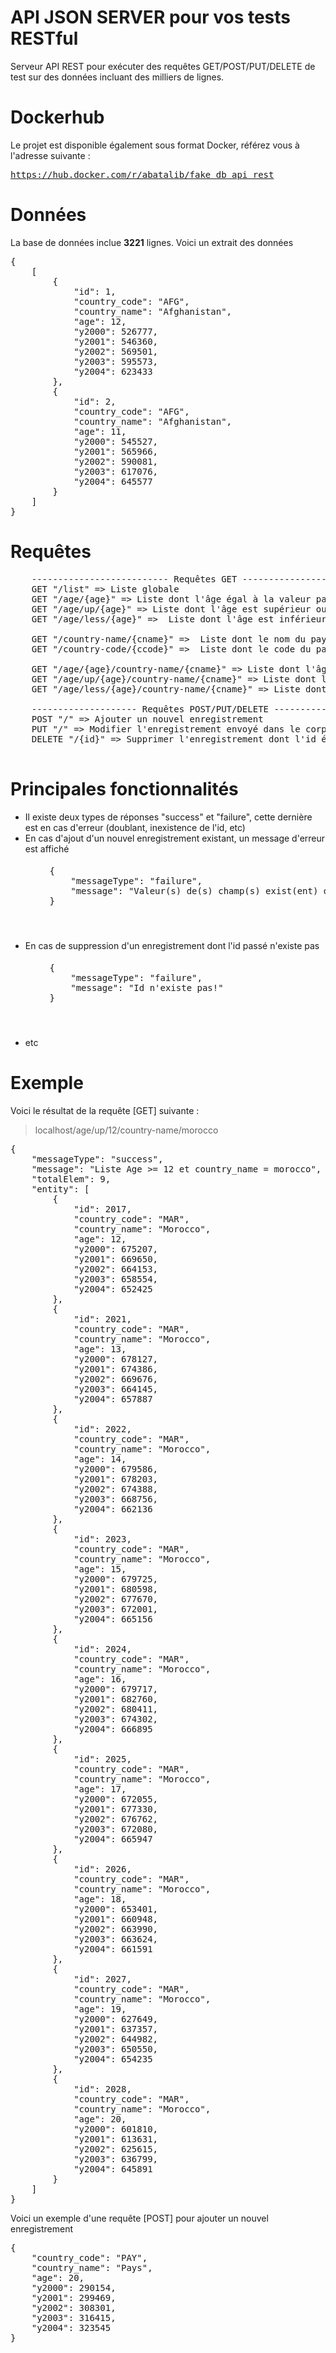 # API JSON SERVER pour vos tests RESTful
Serveur API REST pour exécuter des requêtes GET/POST/PUT/DELETE de test sur des données incluant des milliers de lignes.

# Dockerhub
Le projet est disponible également sous format Docker, référez vous à l'adresse suivante :

<pre>
<a href="https://hub.docker.com/r/abatalib/fake_db_api_rest" target="_blank">https://hub.docker.com/r/abatalib/fake_db_api_rest</a>
</pre>

# Données

La base de données inclue <b>3221</b> lignes. Voici un extrait des données
<pre>
{
    [
        {
            "id": 1,
            "country_code": "AFG",
            "country_name": "Afghanistan",
            "age": 12,
            "y2000": 526777,
            "y2001": 546360,
            "y2002": 569501,
            "y2003": 595573,
            "y2004": 623433
        },
        {
            "id": 2,
            "country_code": "AFG",
            "country_name": "Afghanistan",
            "age": 11,
            "y2000": 545527,
            "y2001": 565966,
            "y2002": 590081,
            "y2003": 617076,
            "y2004": 645577
        }
    ]
}
</pre>

# Requêtes

<pre>
    -------------------------- Requêtes GET --------------------------
    GET "/list" => Liste globale
    GET "/age/{age}" => Liste dont l'âge égal à la valeur passée sous {age} (ex. : "localhost/age/12")
    GET "/age/up/{age}" => Liste dont l'âge est supérieur ou égal à la valeur passée sous {age} (ex. : "localhost/age/up/15")
    GET "/age/less/{age}" =>  Liste dont l'âge est inférieur ou égal à la valeur passée sous {age} (ex. : "localhost/age/less/20")

    GET "/country-name/{cname}" =>  Liste dont le nom du pays égal à la valeur passée sous {cname} (ex. : "localhost/country-name/morocco")
    GET "/country-code/{ccode}" =>  Liste dont le code du pays égal à la valeur passée sous {ccode} (ex. : "localhost/country-code/mar")

    GET "/age/{age}/country-name/{cname}" => Liste dont l'âge égal à la valeur passée sous {age} et le nom du pays est égal à la valeur passée sous {cname} (ex. : "localhost/age/16/country-name/morocco")
    GET "/age/up/{age}/country-name/{cname}" => Liste dont l'âge est supérieur ou égal à la valeur passée sous {age} et le nom du pays est égal à la valeur passée sous {cname} (ex. : "localhost/age/up/15/country-name/morocco")
    GET "/age/less/{age}/country-name/{cname}" => Liste dont l'âge est inférieur ou égal à la valeur passée sous {age} et le nom du pays est égal à la valeur passée sous {cname} (ex. : "localhost/age/less/15/country-name/morocco")

    -------------------- Requêtes POST/PUT/DELETE --------------------
    POST "/" => Ajouter un nouvel enregistrement
    PUT "/" => Modifier l'enregistrement envoyé dans le corps de la requête
    DELETE "/{id}" => Supprimer l'enregistrement dont l'id égal à la valeur passée sous {id}
    </pre>

# Principales fonctionnalités

<ul>
        <li>
            Il existe deux types de réponses "success" et "failure", cette dernière est en cas d'erreur (doublant, inexistence de l'id, etc)
        </li>
        <li>
            En cas d'ajout d'un nouvel enregistrement existant, un message d'erreur est affiché
            <pre style="padding: 5px; height: 100px">
    {
        "messageType": "failure",
        "message": "Valeur(s) de(s) champ(s) exist(ent) déjà country_name, country_code pour le même âge!"
    }
            </pre>
        </li>
        <li>
            En cas de suppression d'un enregistrement dont l'id passé n'existe pas
            <pre style="padding: 5px; height: 100px">
    {
        "messageType": "failure",
        "message": "Id n'existe pas!"
    }
            </pre>
        </li>
        <li>
            etc
        </li>
    </ul>

# Exemple
Voici le résultat de la requête [GET] suivante :
> localhost/age/up/12/country-name/morocco
<pre>
{
    "messageType": "success",
    "message": "Liste Age >= 12 et country_name = morocco",
    "totalElem": 9,
    "entity": [
        {
            "id": 2017,
            "country_code": "MAR",
            "country_name": "Morocco",
            "age": 12,
            "y2000": 675207,
            "y2001": 669650,
            "y2002": 664153,
            "y2003": 658554,
            "y2004": 652425
        },
        {
            "id": 2021,
            "country_code": "MAR",
            "country_name": "Morocco",
            "age": 13,
            "y2000": 678127,
            "y2001": 674386,
            "y2002": 669676,
            "y2003": 664145,
            "y2004": 657887
        },
        {
            "id": 2022,
            "country_code": "MAR",
            "country_name": "Morocco",
            "age": 14,
            "y2000": 679586,
            "y2001": 678203,
            "y2002": 674388,
            "y2003": 668756,
            "y2004": 662136
        },
        {
            "id": 2023,
            "country_code": "MAR",
            "country_name": "Morocco",
            "age": 15,
            "y2000": 679725,
            "y2001": 680598,
            "y2002": 677670,
            "y2003": 672001,
            "y2004": 665156
        },
        {
            "id": 2024,
            "country_code": "MAR",
            "country_name": "Morocco",
            "age": 16,
            "y2000": 679717,
            "y2001": 682760,
            "y2002": 680411,
            "y2003": 674302,
            "y2004": 666895
        },
        {
            "id": 2025,
            "country_code": "MAR",
            "country_name": "Morocco",
            "age": 17,
            "y2000": 672055,
            "y2001": 677330,
            "y2002": 676762,
            "y2003": 672080,
            "y2004": 665947
        },
        {
            "id": 2026,
            "country_code": "MAR",
            "country_name": "Morocco",
            "age": 18,
            "y2000": 653401,
            "y2001": 660948,
            "y2002": 663990,
            "y2003": 663624,
            "y2004": 661591
        },
        {
            "id": 2027,
            "country_code": "MAR",
            "country_name": "Morocco",
            "age": 19,
            "y2000": 627649,
            "y2001": 637357,
            "y2002": 644982,
            "y2003": 650550,
            "y2004": 654235
        },
        {
            "id": 2028,
            "country_code": "MAR",
            "country_name": "Morocco",
            "age": 20,
            "y2000": 601810,
            "y2001": 613631,
            "y2002": 625615,
            "y2003": 636799,
            "y2004": 645891
        }
    ]
}
</pre>

Voici un exemple d'une requête [POST] pour ajouter un nouvel enregistrement
<pre>
{
    "country_code": "PAY",
    "country_name": "Pays",
    "age": 20,
    "y2000": 290154,
    "y2001": 299469,
    "y2002": 308301,
    "y2003": 316415,
    "y2004": 323545
}
</pre>
